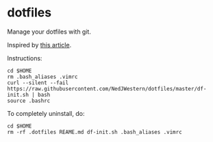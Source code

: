# dotfiles

Manage your dotfiles with git. 

Inspired by [this article](https://www.atlassian.com/git/tutorials/dotfiles).


Instructions:

    cd $HOME
    rm .bash_aliases .vimrc
    curl --silent --fail https://raw.githubusercontent.com/NedJWestern/dotfiles/master/df-init.sh | bash
    source .bashrc

To completely uninstall, do:

    cd $HOME
    rm -rf .dotfiles REAME.md df-init.sh .bash_aliases .vimrc
